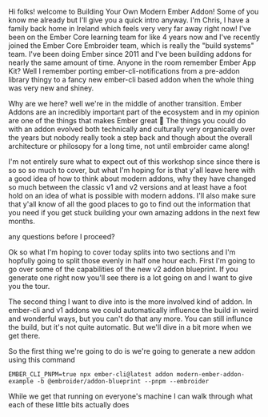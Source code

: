 Hi folks! welcome to Building Your Own Modern Ember Addon! Some of you know me already but I'll give you a quick intro anyway. I'm Chris, I have a family back home in Ireland which feels very very far away right now! I've been on the Ember Core learning team for like 4 years now and I've recently joined the Ember Core Embroider team, which is really the "build systems" team. I've been doing Ember since 2011 and I've been building addons for nearly the same amount of time. Anyone in the room remember Ember App Kit? Well I remember porting ember-cli-notifications from a pre-addon library thingy to a fancy new ember-cli based addon when the whole thing was very new and shiney. 

Why are we here? well we're in the middle of another transition. Ember Addons are an incredibly important part of the ecosystem and in my opinion are one of the things that makes Ember great 🎉 The things you could do with an addon evolved both technically and culturally very organically over the years but nobody really took a step back and though about the overall architecture or philosopy for a long time, not until embroider came along!

I'm not entirely sure what to expect out of this workshop since since there is so so so much to cover, but what I'm hoping for is that y'all leave here with a good idea of how to think about modern addons, why they have changed so much between the classic v1 and v2 versions and at least have a foot hold on an idea of what is possible with modern addons. I'll also make sure that y'all know of all the good places to go to find out the information that you need if you get stuck building your own amazing addons in the next few months.

any questions before I proceed? 

Ok so what I'm hoping to cover today splits into two sections and I'm hopfully going to split those evenly in half one hour each. First I'm going to go over some of the capabilities of the new v2 addon blueprint. If you generate one right now you'll see there is a lot going on and I want to give you the tour. 

The second thing I want to dive into is the more involved kind of addon. In ember-cli and v1 addons we could automatically influence the build in weird and wonderful ways, but you can't do that any more. You can still influnce the build, but it's not quite automatic. But we'll dive in a bit more when we get there.

So the first thing we're going to do is we're going to generate a new addon using this command

```
EMBER_CLI_PNPM=true npx ember-cli@latest addon modern-ember-addon-example -b @embroider/addon-blueprint --pnpm --embroider
``` 

While we get that running on everyone's machine I can walk through what each of these little bits actually does
